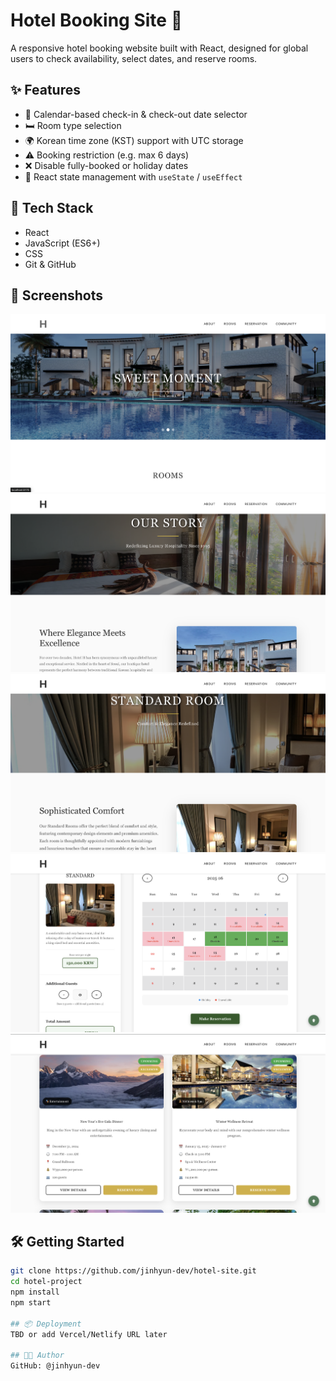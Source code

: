 # Hotel Booking Site 🏨

A responsive hotel booking website built with React, designed for global users to check availability, select dates, and reserve rooms.

## ✨ Features

- 📅 Calendar-based check-in & check-out date selector
- 🛏️ Room type selection
- 🌍 Korean time zone (KST) support with UTC storage
- ⚠️ Booking restriction (e.g. max 6 days)
- ❌ Disable fully-booked or holiday dates
- 🔄 React state management with `useState` / `useEffect`

## 🚀 Tech Stack

- React
- JavaScript (ES6+)
- CSS
- Git & GitHub

## 📸 Screenshots

![Home](image.png)
![About Page](image-1.png)
![Room Information](image-3.png)
![Reservation Page](image-2.png)
![Events Page](image-4.png)

## 🛠️ Getting Started

```bash
git clone https://github.com/jinhyun-dev/hotel-site.git
cd hotel-project
npm install
npm start

## 📦 Deployment
TBD or add Vercel/Netlify URL later

## 🧑‍💻 Author
GitHub: @jinhyun-dev

